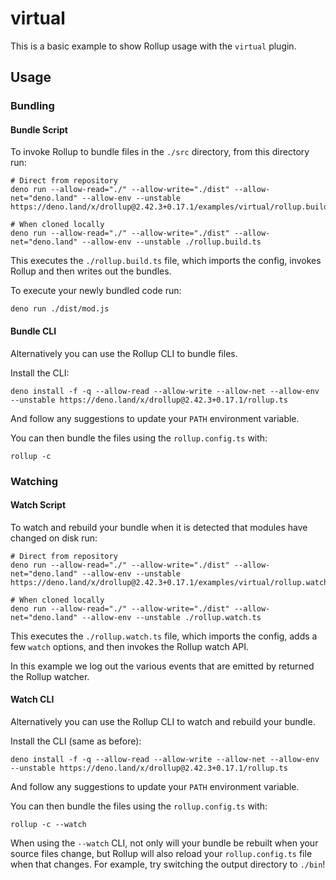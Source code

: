 # virtual

This is a basic example to show Rollup usage with the `virtual` plugin.

## Usage

### Bundling

#### Bundle Script

To invoke Rollup to bundle files in the `./src` directory, from this directory
run:

```console
# Direct from repository
deno run --allow-read="./" --allow-write="./dist" --allow-net="deno.land" --allow-env --unstable https://deno.land/x/drollup@2.42.3+0.17.1/examples/virtual/rollup.build.ts

# When cloned locally
deno run --allow-read="./" --allow-write="./dist" --allow-net="deno.land" --allow-env --unstable ./rollup.build.ts
```

This executes the `./rollup.build.ts` file, which imports the config, invokes
Rollup and then writes out the bundles.

To execute your newly bundled code run:

```console
deno run ./dist/mod.js
```

#### Bundle CLI

Alternatively you can use the Rollup CLI to bundle files.

Install the CLI:

```console
deno install -f -q --allow-read --allow-write --allow-net --allow-env --unstable https://deno.land/x/drollup@2.42.3+0.17.1/rollup.ts
```

And follow any suggestions to update your `PATH` environment variable.

You can then bundle the files using the `rollup.config.ts` with:

```console
rollup -c
```

### Watching

#### Watch Script

To watch and rebuild your bundle when it is detected that modules have changed
on disk run:

```console
# Direct from repository
deno run --allow-read="./" --allow-write="./dist" --allow-net="deno.land" --allow-env --unstable https://deno.land/x/drollup@2.42.3+0.17.1/examples/virtual/rollup.watch.ts

# When cloned locally
deno run --allow-read="./" --allow-write="./dist" --allow-net="deno.land" --allow-env --unstable ./rollup.watch.ts
```

This executes the `./rollup.watch.ts` file, which imports the config, adds a few
`watch` options, and then invokes the Rollup watch API.

In this example we log out the various events that are emitted by returned the
Rollup watcher.

#### Watch CLI

Alternatively you can use the Rollup CLI to watch and rebuild your bundle.

Install the CLI (same as before):

```console
deno install -f -q --allow-read --allow-write --allow-net --allow-env --unstable https://deno.land/x/drollup@2.42.3+0.17.1/rollup.ts
```

And follow any suggestions to update your `PATH` environment variable.

You can then bundle the files using the `rollup.config.ts` with:

```console
rollup -c --watch
```

When using the `--watch` CLI, not only will your bundle be rebuilt when your
source files change, but Rollup will also reload your `rollup.config.ts` file
when that changes. For example, try switching the output directory to `./bin`!
